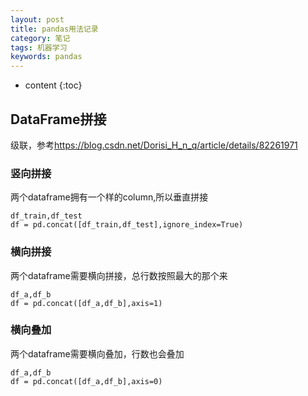 ```yaml
---
layout: post
title: pandas用法记录
category: 笔记
tags: 机器学习
keywords: pandas
---
```

* content
{:toc}

## DataFrame拼接

级联，参考<https://blog.csdn.net/Dorisi_H_n_q/article/details/82261971>


### 竖向拼接
两个dataframe拥有一个样的column,所以垂直拼接
```
df_train,df_test
df = pd.concat([df_train,df_test],ignore_index=True)
```



### 横向拼接


两个dataframe需要横向拼接，总行数按照最大的那个来

```
df_a,df_b
df = pd.concat([df_a,df_b],axis=1)
```
### 横向叠加

两个dataframe需要横向叠加，行数也会叠加

```
df_a,df_b
df = pd.concat([df_a,df_b],axis=0)
```